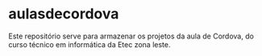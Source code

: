 # aulasdecordova

Este repositório serve para armazenar os projetos da aula de Cordova, do curso técnico em informática da Etec zona leste.